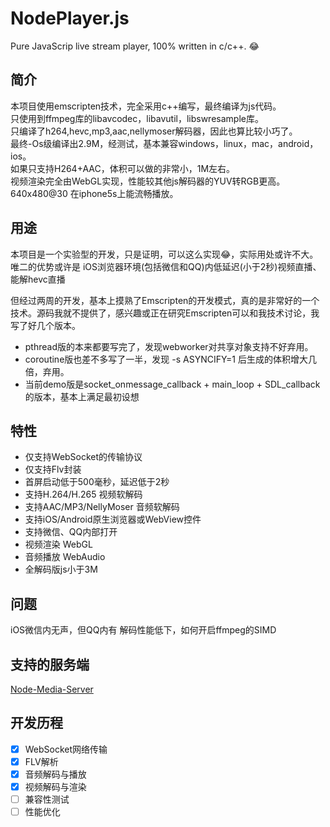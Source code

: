 # NodePlayer.js
Pure JavaScrip live stream player, 100% written in c/c++. :joy:

## 简介
本项目使用emscripten技术，完全采用c++编写，最终编译为js代码。  
只使用到ffmpeg库的libavcodec，libavutil，libswresample库。  
只编译了h264,hevc,mp3,aac,nellymoser解码器，因此也算比较小巧了。  
最终-Os级编译出2.9M，经测试，基本兼容windows，linux，mac，android，ios。  
如果只支持H264+AAC，体积可以做的非常小，1M左右。  
视频渲染完全由WebGL实现，性能较其他js解码器的YUV转RGB更高。640x480@30 在iphone5s上能流畅播放。

## 用途
本项目是一个实验型的开发，只是证明，可以这么实现:joy:，实际用处或许不大。  
唯二的优势或许是 iOS浏览器环境(包括微信和QQ)内低延迟(小于2秒)视频直播、能解hevc直播

但经过两周的开发，基本上摸熟了Emscripten的开发模式，真的是非常好的一个技术。源码我就不提供了，感兴趣或正在研究Emscripten可以和我技术讨论，我写了好几个版本。 
- pthread版的本来都要写完了，发现webworker对共享对象支持不好弃用。
- coroutine版也差不多写了一半，发现 -s ASYNCIFY=1 后生成的体积增大几倍，弃用。
- 当前demo版是socket_onmessage_callback + main_loop + SDL_callback的版本，基本上满足最初设想

## 特性
- 仅支持WebSocket的传输协议
- 仅支持Flv封装
- 首屏启动低于500毫秒，延迟低于2秒
- 支持H.264/H.265 视频软解码
- 支持AAC/MP3/NellyMoser 音频软解码
- 支持iOS/Android原生浏览器或WebView控件
- 支持微信、QQ内部打开
- 视频渲染 WebGL
- 音频播放 WebAudio
- 全解码版js小于3M

## 问题
iOS微信内无声，但QQ内有
解码性能低下，如何开启ffmpeg的SIMD

## 支持的服务端
[Node-Media-Server](https://github.com/illuspas/Node-Media-Server)

## 开发历程
 - [x] WebSocket网络传输
 - [x] FLV解析
 - [x] 音频解码与播放
 - [x] 视频解码与渲染
 - [ ] 兼容性测试
 - [ ] 性能优化
